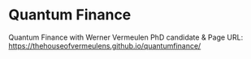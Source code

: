 # Quantum Finance
Quantum Finance with Werner Vermeulen PhD candidate
& Page URL: https://thehouseofvermeulens.github.io/quantumfinance/
